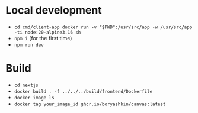 # Local development

- `cd cmd/client-app docker run -v "$PWD":/usr/src/app -w /usr/src/app -ti node:20-alpine3.16 sh`
- `npm i` (for the first time)
- `npm run dev`

# Build
- `cd nextjs`
- `docker build . -f ../../../build/frontend/Dockerfile`
- `docker image ls`
- `docker tag your_image_id ghcr.io/boryashkin/canvas:latest`
